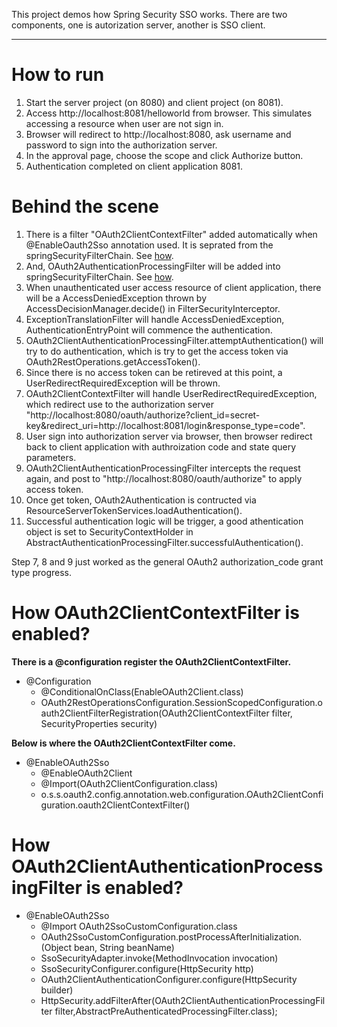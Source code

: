 This project demos how Spring Security SSO works. There are two components, one is autorization server, another is SSO client.

----------

How to run
===

1. Start the server project (on 8080) and client project (on 8081).
2. Access http://localhost:8081/helloworld from browser. This simulates accessing a resource when user are not sign in.
3. Browser will redirect to http://localhost:8080, ask username and password to sign into the authorization server. 
4. In the approval page, choose the scope and click Authorize button.
5. Authentication completed on client application 8081.


Behind the scene
===
1. There is a filter "OAuth2ClientContextFilter" added automatically when @EnableOauth2Sso annotation used. It is seprated from the springSecurityFilterChain. See <a href="#1">how</a>.
2. And, OAuth2AuthenticationProcessingFilter will be added into springSecurityFilterChain. See <a href="#2">how</a>.
3. When unauthenticated user access resource of client application, there will be a AccessDeniedException thrown by AccessDecisionManager.decide() in FilterSecurityInterceptor.
4. ExceptionTranslationFilter will handle AccessDeniedException, AuthenticationEntryPoint will commence the authentication.
5. OAuth2ClientAuthenticationProcessingFilter.attemptAuthentication() will try to do authentication, which is try to get the access token via OAuth2RestOperations.getAccessToken().
6. Since there is no access token can be retireved at this point, a UserRedirectRequiredException will be thrown.
7. OAuth2ClientContextFilter will handle UserRedirectRequiredException, which redirect use to the authorization server "http://localhost:8080/oauth/authorize?client_id=secret-key&redirect_uri=http://localhost:8081/login&response_type=code".
8. User sign into authorization server via browser, then browser redirect back to client application with authroization code and state query parameters.
9. OAuth2ClientAuthenticationProcessingFilter intercepts the request again, and post to "http://localhost:8080/oauth/authorize" to apply access token.
10. Once get token, OAuth2Authentication is contructed via ResourceServerTokenServices.loadAuthentication().
11. Successful authentication logic will be trigger, a good athentication object is set to SecurityContextHolder in AbstractAuthenticationProcessingFilter.successfulAuthentication().

Step 7, 8 and 9 just worked as the general OAuth2 authorization_code grant type progress.

<a name="1">How OAuth2ClientContextFilter is enabled?</a>
===
**There is a @configuration register the OAuth2ClientContextFilter.**
* @Configuration
    + @ConditionalOnClass(EnableOAuth2Client.class)
    + OAuth2RestOperationsConfiguration.SessionScopedConfiguration.oauth2ClientFilterRegistration(OAuth2ClientContextFilter filter, SecurityProperties security) 

**Below is where the OAuth2ClientContextFilter come.**
* @EnableOAuth2Sso
    + @EnableOAuth2Client
    + @Import(OAuth2ClientConfiguration.class)
    + o.s.s.oauth2.config.annotation.web.configuration.OAuth2ClientConfiguration.oauth2ClientContextFilter()

<a name="2">How OAuth2ClientAuthenticationProcessingFilter is enabled?</a>
===
* @EnableOAuth2Sso
    + @Import OAuth2SsoCustomConfiguration.class
    + OAuth2SsoCustomConfiguration.postProcessAfterInitialization.(Object bean, String beanName)
    + SsoSecurityAdapter.invoke(MethodInvocation invocation)
    + SsoSecurityConfigurer.configure(HttpSecurity http)
    + OAuth2ClientAuthenticationConfigurer.configure(HttpSecurity builder)
    + HttpSecurity.addFilterAfter(OAuth2ClientAuthenticationProcessingFilter filter,AbstractPreAuthenticatedProcessingFilter.class);